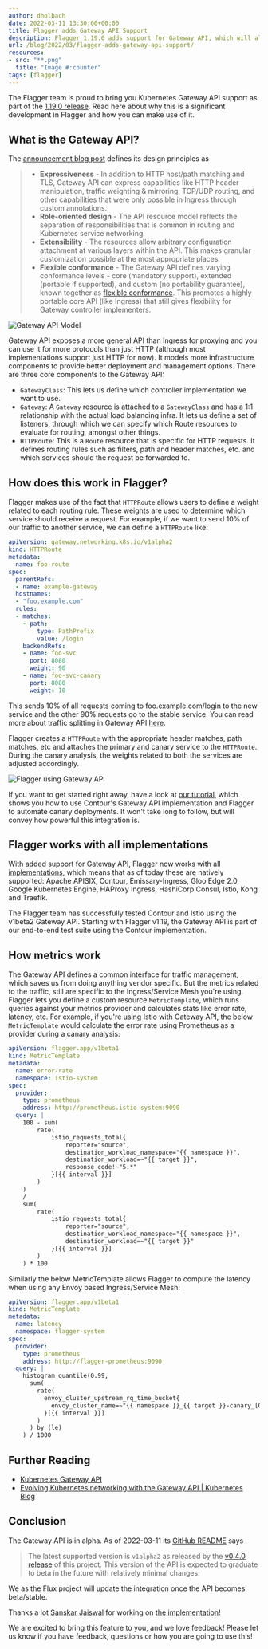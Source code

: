 ```yaml
---
author: dholbach
date: 2022-03-11 13:30:00+00:00
title: Flagger adds Gateway API Support
description: Flagger 1.19.0 adds support for Gateway API, which will allow us to support new Gateway API implementations seamlessly going forward. Check out the tutorial to see how you are going to benefit from this.
url: /blog/2022/03/flagger-adds-gateway-api-support/
resources:
- src: "**.png"
  title: "Image #:counter"
tags: [flagger]
---
```


The Flagger team is proud to bring you Kubernetes Gateway API support as
part of the [1.19.0 release](https://github.com/fluxcd/flagger/releases/tag/v1.19.0).
Read here about why this is a significant development in Flagger and how
you can make use of it.

## What is the Gateway API?

The [announcement blog
post](https://kubernetes.io/blog/2021/04/22/evolving-kubernetes-networking-with-the-gateway-api/)
defines its design principles as

> - **Expressiveness** - In addition to HTTP host/path matching and TLS,
>   Gateway API can express capabilities like HTTP header
>   manipulation, traffic weighting & mirroring, TCP/UDP routing, and
>   other capabilities that were only possible in Ingress through
>   custom annotations.
> - **Role-oriented design** - The API resource model reflects the
>   separation of responsibilities that is common in routing and
>   Kubernetes service networking.
> - **Extensibility** - The resources allow arbitrary configuration
>   attachment at various layers within the API. This makes granular
>   customization possible at the most appropriate places.
> - **Flexible conformance** - The Gateway API defines varying
>   conformance levels - core (mandatory support), extended (portable
>   if supported), and custom (no portability guarantee), known
>   together as [flexible
>   conformance](https://gateway-api.sigs.k8s.io/concepts/guidelines/#conformance).
>   This promotes a highly portable core API (like Ingress) that still
>   gives flexibility for Gateway controller implementers.

![Gateway API Model](api-model.png)

Gateway API exposes a more general API than Ingress for proxying and you
can use it for more protocols than just HTTP (although most
implementations support just HTTP for now). It models more
infrastructure components to provide better deployment and management
options. There are three core components to the Gateway API:

- `GatewayClass`: This lets us define which controller implementation we
  want to use.
- `Gateway`: A `Gateway` resource is attached to a `GatewayClass` and
  has a 1:1 relationship with the actual load balancing infra. It lets
  us define a set of listeners, through which we can specify which
  Route resources to evaluate for routing, amongst other things.
- `HTTPRoute`: This is a `Route` resource that is specific for HTTP
  requests. It defines routing rules such as filters, path and
  header matches, etc. and which services should the request be
  forwarded to.

## How does this work in Flagger?

Flagger makes use of the fact that `HTTPRoute` allows users to define a
weight related to each routing rule. These weights are used to determine
which service should receive a request. For example, if we want to send
10% of our traffic to another service, we can define a `HTTPRoute` like:

```yaml
apiVersion: gateway.networking.k8s.io/v1alpha2
kind: HTTPRoute
metadata:
  name: foo-route
spec:
  parentRefs:
  - name: example-gateway
  hostnames:
  - "foo.example.com"
  rules:
  - matches:
    - path:
        type: PathPrefix
        value: /login
    backendRefs:
    - name: foo-svc
      port: 8080
      weight: 90
    - name: foo-svc-canary
      port: 8080
      weight: 10
```

This sends 10% of all requests coming to foo.example.com/login to the
new service and the other 90% requests go to the stable service. You can
read more about traffic splitting in Gateway API
[here](https://gateway-api.sigs.k8s.io/v1alpha2/guides/traffic-splitting/).

Flagger creates a `HTTPRoute` with the appropriate header matches, path
matches, etc and attaches the primary and canary service to the
`HTTPRoute`. During the canary analysis, the weights related to both the
services are adjusted accordingly.

![Flagger using Gateway API](featured-flagger-gatewayapi-canary.png)

If you want to get started right away, have a look at [our
tutorial](https://docs.flagger.app/tutorials/gatewayapi-progressive-delivery),
which shows you how to use Contour's Gateway API implementation and Flagger
to automate canary deployments. It won't take long to follow,
but will convey how powerful this integration is.

## Flagger works with all implementations

With added support for Gateway API, Flagger now works with all
[implementations](https://gateway-api.sigs.k8s.io/implementations/),
which means that as of today these are natively supported: Apache
APISIX, Contour, Emissary-Ingress, Gloo Edge 2.0, Google Kubernetes
Engine, HAProxy Ingress, HashiCorp Consul, Istio, Kong and Traefik.

The Flagger team has successfully tested Contour and Istio using the v1beta2 Gateway API.
Starting with Flagger v1.19, the Gateway API is part of our end-to-end test suite
using the Contour implementation.

## How metrics work

The Gateway API defines a common interface for traffic management, which
saves us from doing anything vendor specific. But the metrics related to
the traffic, still are specific to the Ingress/Service Mesh you're
using. Flagger lets you define a custom resource `MetricTemplate`,
which runs queries against your metrics provider and calculates stats
like error rate, latency, etc. For example, if you're using Istio with
Gateway API, the below `MetricTemplate` would calculate the error rate
using Prometheus as a provider during a canary analysis:

```yaml
apiVersion: flagger.app/v1beta1
kind: MetricTemplate
metadata:
  name: error-rate
  namespace: istio-system
spec:
  provider:
    type: prometheus
    address: http://prometheus.istio-system:9090
  query: |
    100 - sum(
        rate(
            istio_requests_total{
                reporter="source",
                destination_workload_namespace="{{ namespace }}",
                destination_workload=~"{{ target }}",
                response_code!~"5.*"
            }[{{ interval }}]
        )
    )
    /
    sum(
        rate(
            istio_requests_total{
                reporter="source",
                destination_workload_namespace="{{ namespace }}",
                destination_workload=~"{{ target }}"
            }[{{ interval }}]
        )
    ) * 100
```

Similarly the below MetricTemplate allows Flagger to compute the latency
when using any Envoy based Ingress/Service Mesh:

```yaml
apiVersion: flagger.app/v1beta1
kind: MetricTemplate
metadata:
  name: latency
  namespace: flagger-system
spec:
  provider:
    type: prometheus
    address: http://flagger-prometheus:9090
  query: |
    histogram_quantile(0.99,
      sum(
        rate(
          envoy_cluster_upstream_rq_time_bucket{
            envoy_cluster_name=~"{{ namespace }}_{{ target }}-canary_[0-9a-zA-Z-]+",
          }[{{ interval }}]
        )
      ) by (le)
    ) / 1000
```

## Further Reading

- [Kubernetes Gateway API](https://gateway-api.sigs.k8s.io/)
- [Evolving Kubernetes networking with the Gateway API \| Kubernetes
  Blog](https://kubernetes.io/blog/2021/04/22/evolving-kubernetes-networking-with-the-gateway-api/)

## Conclusion

The Gateway API is in alpha. As of 2022-03-11 its [GitHub
README](https://github.com/kubernetes-sigs/gateway-api#status)
says

> The latest supported version is `v1alpha2` as released by the [v0.4.0
> release](https://github.com/kubernetes-sigs/gateway-api/releases/tag/v0.4.0)
> of this project. This version of the API is expected to graduate to
> beta in the future with relatively minimal changes.

We as the Flux project will update the integration once the API becomes
beta/stable.

Thanks a lot [Sanskar Jaiswal](https://github.com/aryan9600) for working on [the
implementation](https://github.com/fluxcd/flagger/pull/1108)!

We are excited to bring this feature to you, and we love feedback! Please
let us know if you have feedback, questions or how you are going to use
this!
